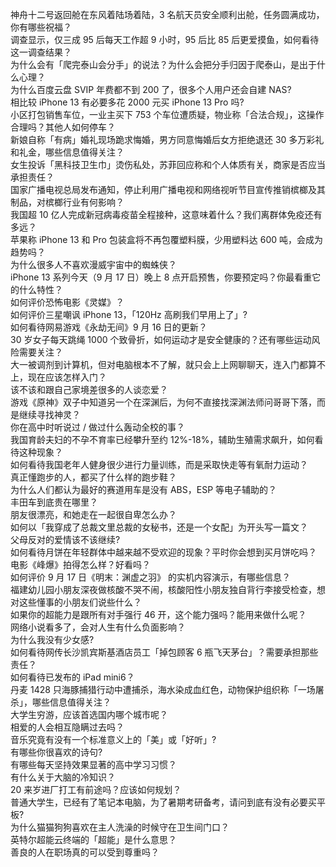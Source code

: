 神舟十二号返回舱在东风着陆场着陆，3 名航天员安全顺利出舱，任务圆满成功，你有哪些祝福？  
调查显示，仅三成 95 后每天工作超 9 小时，95 后比 85 后更爱摸鱼，如何看待这一调查结果？  
为什么会有「爬完泰山会分手」的说法？为什么会把分手归因于爬泰山，是出于什么心理？  
为什么百度云盘 SVIP 年费都不到 200 了，很多个人用户还会自建 NAS?  
相比较 iPhone 13 有必要多花 2000 元买 iPhone 13 Pro 吗?  
小区打包销售车位，一业主买下 753 个车位遭质疑，物业称「合法合规」，这操作合理吗？其他人如何停车？  
新娘自称「有病」婚礼现场跪求悔婚，男方同意悔婚后女方拒绝退还 30 多万彩礼和礼金，哪些信息值得关注？  
女生投诉「黑科技卫生巾」烫伤私处，苏菲回应称和个人体质有关，商家是否应当承担责任？  
国家广播电视总局发布通知，停止利用广播电视和网络视听节目宣传推销槟榔及其制品，对槟榔行业有何影响？  
我国超 10 亿人完成新冠病毒疫苗全程接种，这意味着什么？我们离群体免疫还有多远？  
苹果称 iPhone 13 和 Pro 包装盒将不再包覆塑料膜，少用塑料达 600 吨，会成为趋势吗？  
为什么很多人不喜欢漫威宇宙中的蜘蛛侠？  
iPhone 13 系列今天（9 月 17 日）晚上 8 点开启预售，你要预定吗？你最看重它的什么特性？  
如何评价恐怖电影《灵媒》？  
如何评价三星嘲讽 iPhone 13，「120Hz 高刷我们早用上了」?  
如何看待网易游戏《永劫无间》9 月 16 日的更新？  
30 岁女子每天跳绳 1000 个致骨折，如何运动才是安全健康的？还有哪些运动风险需要关注？  
大一被调剂到计算机，但对电脑根本不了解，就只会上上网聊聊天，连入门都算不上，现在应该怎样入门？  
该不该和跟自己家境差很多的人谈恋爱？  
游戏《原神》双子中知道另一个在深渊后，为何不直接找深渊法师问哥哥下落，而是继续寻找神灵？  
你在高中时听说过 / 做过什么轰动全校的事？  
我国育龄夫妇的不孕不育率已经攀升至约 12%-18%，辅助生殖需求飙升，如何看待这种现象？  
如何看待我国老年人健身很少进行力量训练，而是采取快走等有氧耐力运动？  
真正懂跑步的人，都买了什么样的跑步鞋？  
为什么人们都认为最好的赛道用车是没有 ABS，ESP 等电子辅助的？  
丰田车到底贵在哪里？  
朋友很漂亮，和她走在一起很自卑怎么办？  
如何以「我穿成了总裁文里总裁的女秘书，还是一个女配」为开头写一篇文？  
父母反对的爱情该不该继续?  
如何看待月饼在年轻群体中越来越不受欢迎的现象？平时你会想到买月饼吃吗？  
电影《峰爆》拍得怎么样？好看吗？  
如何评价 9 月 17 日《明末：渊虚之羽》 的实机内容演示，有哪些信息？  
福建幼儿园小朋友深夜做核酸不哭不闹，核酸阳性小朋友独自背行李接受检查，想对这些懂事的小朋友们说些什么？  
如果你的超能力是跟所有对手强行 46 开，这个能力强吗？能用来做什么呢？  
网络小说看多了，会对人生有什么负面影响？  
为什么我没有少女感?  
如何看待网传长沙凯宾斯基酒店员工「掉包顾客 6 瓶飞天茅台」？需要承担那些责任？  
如何看待已发布的 iPad mini6？  
丹麦 1428 只海豚捕猎行动中遭捕杀，海水染成血红色，动物保护组织称「一场屠杀」，哪些信息值得关注？  
大学生穷游，应该首选国内哪个城市呢？  
相爱的人会相互隐瞒过去吗？  
音乐究竟有没有一个标准意义上的「美」或「好听」?  
有哪些你很喜欢的诗句?  
有哪些每天坚持效果显著的高中学习习惯？  
有什么关于大脑的冷知识？  
20 来岁进厂打工有前途吗？应该如何规划？  
普通大学生，已经有了笔记本电脑，为了暑期考研备考，请问到底有没有必要买平板?  
为什么猫猫狗狗喜欢在主人洗澡的时候守在卫生间门口？  
英特尔超能云终端的「超能」是什么意思？  
善良的人在职场真的可以受到尊重吗？  

